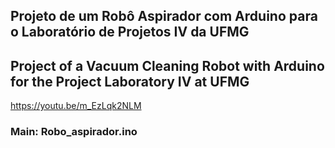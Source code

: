 ## Projeto de um Robô Aspirador com Arduino para o Laboratório de Projetos IV da UFMG
## Project of a Vacuum Cleaning Robot with Arduino for the Project Laboratory IV at UFMG
https://youtu.be/m_EzLqk2NLM
### Main: Robo_aspirador.ino

